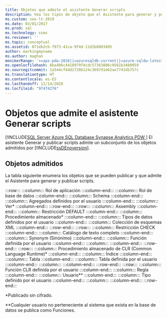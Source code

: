 ```yaml
---
title: Objetos que admite el asistente Generar scripts
description: Vea los tipos de objeto que el Asistente para generar y publicar scripts puede ayudarle a publicar.
ms.custom: seo-lt-2019
ms.date: 03/01/2017
ms.prod: sql
ms.technology: ssms
ms.reviewer: ''
ms.topic: conceptual
ms.assetid: 071eb2cb-f073-41ca-9f4d-11d3b8803495
author: markingmyname
ms.author: maghan
monikerRange: '>=aps-pdw-2016||=azuresqldb-current||=azure-sqldw-latest||>=sql-server-2016||>=sql-server-linux-2017||=azuresqldb-mi-current'
ms.openlocfilehash: 6ba406c4418979f4cdc57363806c9561b3480959
ms.sourcegitcommit: 1a544cf4dd2720b124c3697d1e62ae7741db757c
ms.translationtype: HT
ms.contentlocale: es-ES
ms.lasthandoff: 12/14/2020
ms.locfileid: "97474276"
---
```

# <a name="objects-supported-by-the-generate-scripts-wizard"></a>Objetos que admite el asistente Generar scripts
[!INCLUDE[SQL Server Azure SQL Database Synapse Analytics PDW ](../../includes/applies-to-version/sql-asdb-asdbmi-asa-pdw.md)]
  El asistente Generar y publicar scripts admite un subconjunto de los objetos admitidos por [!INCLUDE[ssDEnoversion](../../includes/ssdenoversion-md.md)].  
  
## <a name="supported-objects"></a>Objetos admitidos  
 La tabla siguiente enumera los objetos que se pueden publicar y que admite el Asistente para generar y publicar scripts.  
  
:::row:::
    :::column:::
        Rol de aplicación
    :::column-end:::
    :::column:::
        Rol de base de datos
    :::column-end:::
    :::column:::
        Schema
    :::column-end:::
    :::column:::
        Agregados definidos por el usuario
    :::column-end:::
    :::column:::
        Ver*
    :::column-end:::
:::row-end:::
:::row:::
    :::column:::
        Assembly
    :::column-end:::
    :::column:::
        Restricción DEFAULT
    :::column-end:::
    :::column:::
        Procedimiento almacenado*
    :::column-end:::
    :::column:::
        Tipos de datos definidos por el usuario
    :::column-end:::
    :::column:::
        Colección de esquemas XML
    :::column-end:::
:::row-end:::
:::row:::
    :::column:::
        Restricción CHECK
    :::column-end:::
    :::column:::
        Catálogo de texto completo
    :::column-end:::
    :::column:::
        Synonym (Sinónimo)
    :::column-end:::
    :::column:::
        Función definida por el usuario
    :::column-end:::
    :::column:::
    :::column-end:::
:::row-end:::
:::row:::
    :::column:::
        Procedimiento almacenado de CLR (Common Language Runtime)*
    :::column-end:::
    :::column:::
        Índice
    :::column-end:::
    :::column:::
        Tabla
    :::column-end:::
    :::column:::
        Tabla definida por el usuario
    :::column-end:::
    :::column:::
    :::column-end:::
:::row-end:::
:::row:::
    :::column:::
        Función CLR definida por el usuario
    :::column-end:::
    :::column:::
        Regla
    :::column-end:::
    :::column:::
        Usuario**
    :::column-end:::
    :::column:::
        Tipo definido por el usuario
    :::column-end:::
    :::column:::
    :::column-end:::
:::row-end:::

 *Publicado sin cifrado.  
  
 **Cualquier usuario no perteneciente al sistema que exista en la base de datos se publica como Funciones.  
  
  
